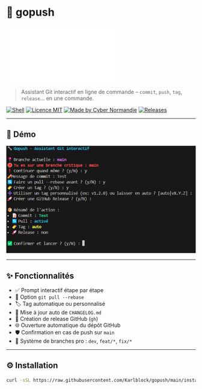 # 🚀 gopush

![banner](assets/banner-gopush.txt)

> Assistant Git interactif en ligne de commande – `commit`, `push`, `tag`, `release`… en une commande.

[![Shell](https://img.shields.io/badge/script-shell-blue?style=flat-square&logo=gnu-bash)](https://bash.sh)
[![Licence MIT](https://img.shields.io/badge/license-MIT-green?style=flat-square)](LICENSE)
[![Made by Cyber Normandie](https://img.shields.io/badge/made%20by-Cyber%20Normandie-blueviolet?style=flat-square)](https://cyber-normandie.fr)
[![Releases](https://img.shields.io/github/v/release/Karlblock/gopush?style=flat-square)](https://github.com/Karlblock/gopush/releases)

---

## 🎥 Démo

![demo](assets/demo.gif)

---

## ✨ Fonctionnalités

- ✅ Prompt interactif étape par étape
- 🔄 Option `git pull --rebase`
- 🏷️ Tag automatique ou personnalisé
- 📄 Mise à jour auto de `CHANGELOG.md`
- 🚀 Création de release GitHub (`gh`)
- 🌐 Ouverture automatique du dépôt GitHub
- 🛡️ Confirmation en cas de push sur `main`
- 🧠 Système de branches pro : `dev`, `feat/*`, `fix/*`

---

## ⚙️ Installation

```bash
curl -sSL https://raw.githubusercontent.com/Karlblock/gopush/main/install.sh | bash
